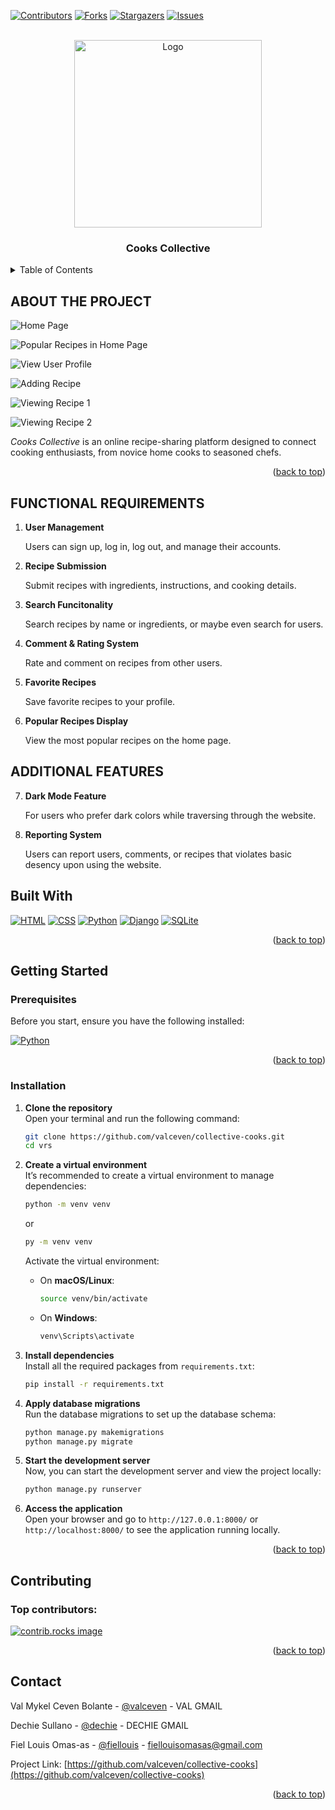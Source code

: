 <!-- Improved compatibility of back to top link: See: https://github.com/othneildrew/Best-README-Template/pull/73 -->
<a id="readme-top"></a>
<!--
*** Thanks for checking out the Best-README-Template. If you have a suggestion
*** that would make this better, please fork the repo and create a pull request
*** or simply open an issue with the tag "enhancement".
*** Don't forget to give the project a star!
*** Thanks again! Now go create something AMAZING! :D
-->



<!-- PROJECT SHIELDS -->
<!--
*** I'm using markdown "reference style" links for readability.
*** Reference links are enclosed in brackets [ ] instead of parentheses ( ).
*** See the bottom of this document for the declaration of the reference variables
*** for contributors-url, forks-url, etc. This is an optional, concise syntax you may use.
*** https://www.markdownguide.org/basic-syntax/#reference-style-links
-->
[![Contributors][contributors-shield]][contributors-url]
[![Forks][forks-shield]][forks-url]
[![Stargazers][stars-shield]][stars-url]
[![Issues][issues-shield]][issues-url]



<!-- PROJECT LOGO -->
<br />
<div align="center">
  <a href="https://github.com/othneildrew/Best-README-Template">
    <img src="CollectiveCooks/static/images/image-logo.png" alt="Logo" width="300" height="300">
  </a>

  <h3 align="center">Cooks Collective</h3>

  
</div>



<!-- TABLE OF CONTENTS -->
<details>
  <summary>Table of Contents</summary>
  <ol>
    <li><a href="#about-the-project">About The Project</a></li>
    <li><a href="#project-resources">Project Resources</a>
          <ul>
            <li>
              <a href="#erd">ERD</a>
            </li>
            <li>
              <a href="#ui-ux">UI / UX</a>
            </li>
            <li>
              <a href="#gantt-chart">Gantt Chart</a>
            </li>
          </ul>
    </li>
    <li><a href="#functional-requirements">Functional Requirements</a></li>
    <li><a href="#additional-features">Additional Features</a></li>
    <li><a href="#built-with">Built With</a></li>
    <li>
      <a href="#getting-started">Getting Started</a>
      <ul>
        <li><a href="#prerequisites">Prerequisites</a></li>
        <li><a href="#installation">Installation</a></li>
      </ul>
    </li>
    <li><a href="#contributing">Contributors</a></li>
    <li><a href="#contact">Contact</a></li>
  </ol>
</details>



<!-- ABOUT THE PROJECT -->
## ABOUT THE PROJECT

![Home Page][product-screenshot-0]

![Popular Recipes in Home Page][product-screenshot-1]

![View User Profile][product-screenshot-2]

![Adding Recipe][product-screenshot-3]

![Viewing Recipe 1][product-screenshot-4]

![Viewing Recipe 2][product-screenshot-5]

*Cooks Collective* is an online recipe-sharing platform designed to connect cooking enthusiasts, from novice home cooks to seasoned chefs.


<p align="right">(<a href="#readme-top">back to top</a>)</p>

## FUNCTIONAL REQUIREMENTS
1. **User Management**  

    Users can sign up, log in, log out, and manage their accounts.

2. **Recipe Submission**  

    Submit recipes with ingredients, instructions, and cooking details.

3. **Search Funcitonality**  

    Search recipes by name or ingredients, or maybe even search for users.

4. **Comment & Rating System**  

    Rate and comment on recipes from other users.

5. **Favorite Recipes**  

    Save favorite recipes to your profile.

6. **Popular Recipes Display**  

    View the most popular recipes on the home page.


## ADDITIONAL FEATURES

7. **Dark Mode Feature**  

    For users who prefer dark colors while traversing through the website.

6. **Reporting System**  

    Users can report users, comments, or recipes that violates basic desency upon using the website.


## Built With


[![HTML][HTML]][HTML-url]
[![CSS][CSS]][CSS-url]
[![Python][Python]][Python-url]
[![Django][Django]][Django-url]
[![SQLite][SQLite]][SQLite-url]


<p align="right">(<a href="#readme-top">back to top</a>)</p>

<!-- GETTING STARTED -->
##  **Getting Started**  

###  **Prerequisites**  

Before you start, ensure you have the following installed:

 [![Python][Python]][Python-url]

<p align="right">(<a href="#readme-top">back to top</a>)</p>

### **Installation**  

1. **Clone the repository**  
   Open your terminal and run the following command:
   ```bash
   git clone https://github.com/valceven/collective-cooks.git
   cd vrs
   ```

2. **Create a virtual environment**  
   It’s recommended to create a virtual environment to manage dependencies:
   ```bash
   python -m venv venv
   ```
   or

   ```bash
   py -m venv venv
   ```

   Activate the virtual environment:
   - On **macOS/Linux**:
     ```bash
     source venv/bin/activate
     ```
   - On **Windows**:
     ```bash
     venv\Scripts\activate
     ```

3. **Install dependencies**  
   Install all the required packages from `requirements.txt`:
   ```bash
   pip install -r requirements.txt
   ```

4. **Apply database migrations**  
   Run the database migrations to set up the database schema:
   ```bash
   python manage.py makemigrations
   python manage.py migrate
   ```

5. **Start the development server**  
   Now, you can start the development server and view the project locally:
   ```bash
   python manage.py runserver
   ```

6. **Access the application**  
   Open your browser and go to `http://127.0.0.1:8000/` or `http://localhost:8000/` to see the application running locally.

<p align="right">(<a href="#readme-top">back to top</a>)</p>



<!-- CONTRIBUTING -->
## Contributing

### Top contributors:
<a href="https://github.com/valceven/collective-cooks/graphs/contributors"> 
  <img src="https://contrib.rocks/image?repo=valceven/collective-cooks" alt="contrib.rocks image" /> 
</a>

<p align="right">(<a href="#readme-top">back to top</a>)</p>


<!-- CONTACT -->
## Contact

Val Mykel Ceven Bolante - [@valceven](https://www.facebook.com/valmykelceven.bolante) - VAL GMAIL

Dechie Sullano - [@dechie](https://facebook.com/username) - DECHIE GMAIL

Fiel Louis Omas-as - [@fiellouis](https://www.facebook.com/fiellouis.omasas) - fiellouisomasas@gmail.com

Project Link: [https://github.com/valceven/collective-cooks](https://github.com/valceven/collective-cooks)

<p align="right">(<a href="#readme-top">back to top</a>)</p>




<!-- MARKDOWN LINKS & IMAGES -->
<!-- https://www.markdownguide.org/basic-syntax/#reference-style-links -->
[contributors-shield]: https://img.shields.io/github/contributors/valceven/collective-cooks.svg?style=for-the-badge
[contributors-url]: https://github.com/valceven/collective-cooks/graphs/contributors

[forks-shield]: https://img.shields.io/github/forks/valceven/collective-cooks.svg?style=for-the-badge
[forks-url]: https://github.com/valceven/collective-cooks/network/members

[stars-shield]: https://img.shields.io/github/stars/valceven/collective-cooks.svg?style=for-the-badge
[stars-url]: https://github.com/valceven/collective-cooks/stargazers

[issues-shield]: https://img.shields.io/github/issues/valceven/collective-cooks.svg?style=for-the-badge
[issues-url]: https://github.com/valceven/collective-cooks/issues

[product-screenshot-0]: images/product-screenshot-0.png
[product-screenshot-1]: images/product-screenshot-1.png
[product-screenshot-2]: images/product-screenshot-2.png
[product-screenshot-3]: images/product-screenshot-3.png
[product-screenshot-4]: images/product-screenshot-4.png
[product-screenshot-5]: images/product-screenshot-5.png

[Django]: https://img.shields.io/badge/django-092E20?style=for-the-badge&logo=django&logoColor=white
[Django-url]: https://www.djangoproject.com/

[SQLite]: https://img.shields.io/badge/sqlite-003B57?style=for-the-badge&logo=sqlite&logoColor=white
[SQLite-url]: https://www.sqlite.org/

[HTML]: https://img.shields.io/badge/html-E34F26?style=for-the-badge&logo=html5&logoColor=white
[HTML-url]: https://developer.mozilla.org/en-US/docs/Web/HTML

[CSS]: https://img.shields.io/badge/css-1572B6?style=for-the-badge&logo=css3&logoColor=white
[CSS-url]: https://developer.mozilla.org/en-US/docs/Web/CSS

[Python]: https://img.shields.io/badge/python-3776AB?style=for-the-badge&logo=python&logoColor=white
[Python-url]: https://www.python.org/

